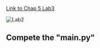 
[Link to Chap 5 Lab3](https://docs.google.com/presentation/d/1r3h2R9JwK9HK_U2Ia-zncL0BSjHV6Giu6ugNJ6yZpgc/edit#slide=id.g16b5233a379_0_34)

![Lab2](https://awesomescreenshot.s3.amazonaws.com/image/1352303/33464009-42b7353517684f6a5193cac7e43b2939.png?X-Amz-Algorithm=AWS4-HMAC-SHA256&X-Amz-Credential=AKIAJSCJQ2NM3XLFPVKA%2F20221017%2Fus-east-1%2Fs3%2Faws4_request&X-Amz-Date=20221017T061429Z&X-Amz-Expires=28800&X-Amz-SignedHeaders=host&X-Amz-Signature=0913553a52bbf585b5f392cfb471f9e4c40e6783e162c3eabb25b3822fc05275)

## Compete the "main.py"


